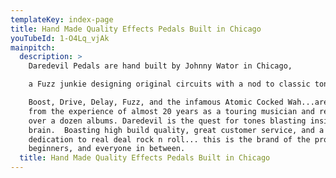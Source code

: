 ```yaml
---
templateKey: index-page
title: Hand Made Quality Effects Pedals Built in Chicago
youTubeId: 1-O4Lq_vjAk
mainpitch:
  description: >
    Daredevil Pedals are hand built by Johnny Wator in Chicago,

    a Fuzz junkie designing original circuits with a nod to classic tones. 

    Boost, Drive, Delay, Fuzz, and the infamous Atomic Cocked Wah...are all born
    from the experience of almost 20 years as a touring musician and recording
    over a dozen albums. Daredevil is the quest for tones blasting inside his
    brain.  Boasting high build quality, great customer service, and a
    dedication to real deal rock n roll... this is the brand of the pros,
    beginners, and everyone in between.
  title: Hand Made Quality Effects Pedals Built in Chicago
---
```


